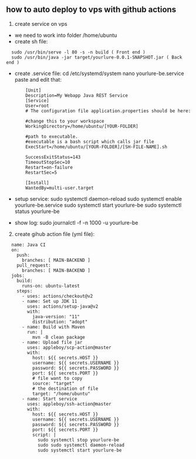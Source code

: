## how to auto deploy to vps with github actions

1. create service on vps
- we need to work into folder /home/ubuntu
- create sh file:
```
  sudo /usr/bin/serve -l 80 -s -n build ( Front end )
  sudo /usr/bin/java -jar target/yourlure-0.0.1-SNAPSHOT.jar ( Back end )
```
- create .service file:
  cd /etc/systemd/system
  nano yourlure-be.service
  paste and edit that:
  ```
      [Unit]
      Description=My Webapp Java REST Service
      [Service]
      User=root
      # The configuration file application.properties should be here:

      #change this to your workspace
      WorkingDirectory=/home/ubuntu/[YOUR-FOLDER]

      #path to executable. 
      #executable is a bash script which calls jar file
      ExecStart=/home/ubuntu/[YOUR-FOLDER]/[SH-FILE-NAME].sh

      SuccessExitStatus=143
      TimeoutStopSec=10
      Restart=on-failure
      RestartSec=5

      [Install]
      WantedBy=multi-user.target
  ```
 - setup service:
    sudo systemctl daemon-reload
    sudo systemctl enable yourlure-be.service
    sudo systemctl start yourlure-be
    sudo systemctl status yourlure-be
    
 - show log:
    sudo journalctl -f -n 1000 -u yourlure-be

2. create gihub action file (yml file):
```
  name: Java CI
  on:
    push:
      branches: [ MAIN-BACKEND ]
    pull_request:
      branches: [ MAIN-BACKEND ]
  jobs:
    build:
      runs-on: ubuntu-latest
    steps:
      - uses: actions/checkout@v2
      - name: Set up JDK 11
        uses: actions/setup-java@v2
        with:
          java-version: "11"
          distribution: "adopt"
      - name: Build with Maven
        run: |
          mvn -B clean package
      - name: Upload file jar
        uses: appleboy/scp-action@master
        with:
          host: ${{ secrets.HOST }}
          username: ${{ secrets.USERNAME }}
          password: ${{ secrets.PASSWORD }}
          port: ${{ secrets.PORT }}
          # file want to copy
          source: "target"
          # the destination of file
          target: "/home/ubuntu"
      - name: Start service
        uses: appleboy/ssh-action@master
        with:
          host: ${{ secrets.HOST }}
          username: ${{ secrets.USERNAME }}
          password: ${{ secrets.PASSWORD }}
          port: ${{ secrets.PORT }}
          script: |
            sudo systemctl stop yourlure-be
            sudo sudo systemctl daemon-reload
            sudo systemctl start yourlure-be
```
